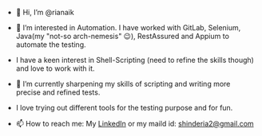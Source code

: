 - 👋 Hi, I’m @rianaik
- 👀 I’m interested in Automation. I have worked with GitLab, Selenium, Java(my "not-so arch-nemesis" :wink:), RestAssured and Appium to automate the testing.
- I have a keen interest in Shell-Scripting (need to refine the skills though) and love to work with it.
- 🌱 I’m currently sharpening my skills of scripting and writing more precise and refined tests.
- I love trying out different tools for the testing purpose and for fun.

- 📫 How to reach me: My [LinkedIn](https://www.linkedin.com/in/ria-naik/) or my maild id: shinderia2@gmail.com

<!---
rianaik/rianaik is a ✨ special ✨ repository because its `README.md` (this file) appears on your GitHub profile.
You can click the Preview link to take a look at your changes.
--->
